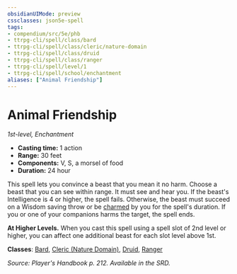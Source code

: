 ```yaml
---
obsidianUIMode: preview
cssclasses: json5e-spell
tags:
- compendium/src/5e/phb
- ttrpg-cli/spell/class/bard
- ttrpg-cli/spell/class/cleric/nature-domain
- ttrpg-cli/spell/class/druid
- ttrpg-cli/spell/class/ranger
- ttrpg-cli/spell/level/1
- ttrpg-cli/spell/school/enchantment
aliases: ["Animal Friendship"]
---
```

# Animal Friendship
*1st-level, Enchantment*  

- **Casting time:** 1 action
- **Range:** 30 feet
- **Components:** V, S, a morsel of food
- **Duration:** 24 hour

This spell lets you convince a beast that you mean it no harm. Choose a beast that you can see within range. It must see and hear you. If the beast's Intelligence is 4 or higher, the spell fails. Otherwise, the beast must succeed on a Wisdom saving throw or be [charmed](/compendium/rules/conditions.md#charmed) by you for the spell's duration. If you or one of your companions harms the target, the spell ends.

**At Higher Levels.** When you cast this spell using a spell slot of 2nd level or higher, you can affect one additional beast for each slot level above 1st.

**Classes**: [Bard](compendium/classes/bard.md), [Cleric (Nature Domain)](compendium/classes/cleric-nature-domain.md), [Druid](compendium/classes/druid.md), [Ranger](compendium/classes/ranger.md)

*Source: Player's Handbook p. 212. Available in the SRD.*